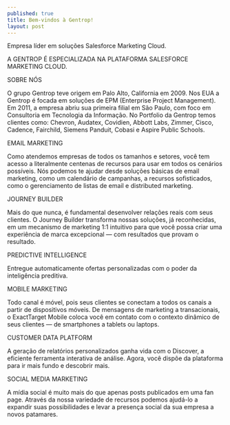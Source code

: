 ```yaml
---
published: true
title: Bem-vindos à Gentrop!
layout: post
---
```

Empresa líder em soluções Salesforce Marketing Cloud.

A GENTROP É ESPECIALIZADA NA PLATAFORMA SALESFORCE MARKETING CLOUD.

SOBRE NÓS

O grupo Gentrop teve origem em Palo Alto, California em 2009. Nos EUA a Gentrop é focada em soluções de EPM (Enterprise Project Management). Em 2011, a empresa abriu sua primeira filial em São Paulo, com foco em Consultoria em Tecnologia da Informação. No Portfolio da Gentrop temos clientes como: Chevron, Audatex, Covidien, Abbott Labs, Zimmer, Cisco, Cadence, Fairchild, Siemens Panduit, Cobasi e Aspire Public Schools.

EMAIL MARKETING

Como atendemos empresas de todos os tamanhos e setores, você tem acesso a literalmente centenas de recursos para usar em todos os cenários possíveis. Nós podemos te ajudar desde soluções básicas de email marketing, como um calendário de campanhas, a recursos sofisticados, como o gerenciamento de listas de email e distributed marketing.

JOURNEY BUILDER

Mais do que nunca, é fundamental desenvolver relações reais com seus clientes. O Journey Builder transforma nossas soluções, já reconhecidas, em um mecanismo de marketing 1:1 intuitivo para que você possa criar uma experiência de marca excepcional — com resultados que provam o resultado.

PREDICTIVE INTELLIGENCE

Entregue automaticamente ofertas personalizadas com o poder da inteligência preditiva.

MOBILE MARKETING

Todo canal é móvel, pois seus clientes se conectam a todos os canais a partir de dispositivos móveis. De mensagens de marketing a transacionais, o ExactTarget Mobile coloca você em contato com o contexto dinâmico de seus clientes — de smartphones a tablets ou laptops.

CUSTOMER DATA PLATFORM

A geração de relatórios personalizados ganha vida com o Discover, a eficiente ferramenta interativa de análise. Agora, você dispõe da plataforma para ir mais fundo e descobrir mais.

SOCIAL MEDIA MARKETING

A mídia social é muito mais do que apenas posts publicados em uma fan page. Através da nossa variedade de recursos podemos ajudá-lo a expandir suas possibilidades e levar a presença social da sua empresa a novos patamares.